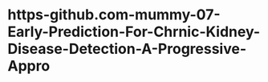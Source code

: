 # https-github.com-mummy-07-Early-Prediction-For-Chrnic-Kidney-Disease-Detection-A-Progressive-Appro